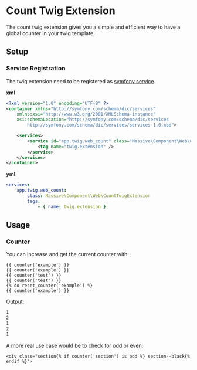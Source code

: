 # Count Twig Extension

The count twig extension gives you a simple and efficient way to have a global counter in your twig template.

## Setup

### Service Registration

The twig extension need to be registered as [symfony service](http://symfony.com/doc/current/service_container.html).

**xml**

```xml
<?xml version="1.0" encoding="UTF-8" ?>
<container xmlns="http://symfony.com/schema/dic/services"
    xmlns:xsi="http://www.w3.org/2001/XMLSchema-instance"
    xsi:schemaLocation="http://symfony.com/schema/dic/services
        http://symfony.com/schema/dic/services/services-1.0.xsd">

    <services>
        <service id="app.twig.web_count" class="Massive\Component\Web\CountTwigExtension">
            <tag name="twig.extension" />
        </service>
    </services>
</container>
```

**yml**

```yml
services:
    app.twig.web_count:
        class: Massive\Component\Web\CountTwigExtension
        tags:
            - { name: twig.extension }
```

## Usage

### Counter

You can increase and get the current counter with:

```twig
{{ counter('example') }}
{{ counter('example') }}
{{ counter('test') }}
{{ counter('test') }}
{% do reset_counter('example') %}
{{ counter('example') }}
```

Output:

```html
1
2
1
2
1
```

A more real use case would be to check for odd or even:

```twig
<div class="section{% if counter('section') is odd %} section--black{% endif %}">
```
